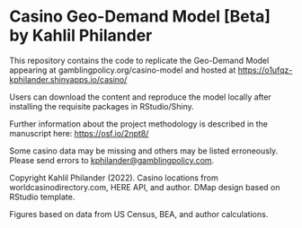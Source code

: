 # Casino Geo-Demand Model [Beta] by Kahlil Philander

This repository contains the code to replicate the Geo-Demand Model appearing at gamblingpolicy.org/casino-model and hosted at https://o1ufqz-kphilander.shinyapps.io/casino/

Users can download the content and reproduce the model locally after installing the requisite packages in RStudio/Shiny.

Further information about the project methodology is described in the manuscript here: https://osf.io/2npt8/

Some casino data may be missing and others may be listed erroneously. Please send errors to kphilander@gamblingpolicy.com.

Copyright Kahlil Philander (2022). Casino locations from worldcasinodirectory.com, HERE API, and author. DMap design based on RStudio template.

Figures based on data from US Census, BEA, and author calculations. 

